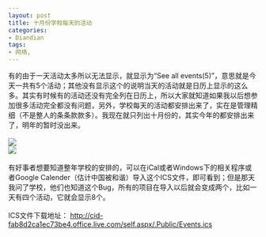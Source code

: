 ```yaml
---
layout: post
title: 十月份学校每天的活动
categories:
- Diandian
tags:
- 网络, 
---
```

有的由于一天活动太多所以无法显示，就显示为“See all events(5)”，意思就是今天一共有5个活动；其他没有显示这个的说明当天的活动就是日历上显示的这么多。其实有时候有的活动还没有完全列在日历上，所以大家就知道如果我以后想参加很多活动完全都没有问题，另外，学校每天的活动都安排出来了，实在是管理精细（不是整人的条条款款多）。我现在就只列出十月份的，其实今年的都安排出来了，明年的暂时没出来。
<br />
<br />
<img src="http://m2.img.srcdd.com/farm4/d/2012/0627/10/838CFB6DD62CEE4E208A602463ACE681_B500_900_500_294.PNG" />
<br />
<img src="http://m3.img.srcdd.com/farm5/d/2012/0627/10/E3139CA8CD077617E29F1C2CD9555426_B500_900_500_242.PNG" />
<br />
<br />有好事者想要知道整年学校的安排的，可以在iCal或者Windows下的相关程序或者Google Calender（估计中国被和谐）导入这个ICS文件，即可看到；但是那天我问了学校，他们也知道这个Bug，所有的项目在导入以后就会变成两个，比如一天有四个活动，它就会显示8个。
<br />
<br />ICS文件下载地址：
<a href="http://cid-fab8d2ca1ec73be4.office.live.com/self.aspx/.Public/Events.ics">http://cid-fab8d2ca1ec73be4.office.live.com/self.aspx/.Public/Events.ics</a>